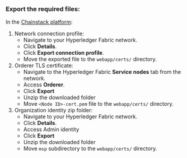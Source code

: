 ### Export the required files:

In the [Chainstack platform](https://console.chainstack.com/):

1. Network connection profile:
    - Navigate to your Hyperledger Fabric network.
    - Click **Details**.
    - Click **Export connection profile**.
    - Move the exported file to the `webapp/certs/` directory.
1. Orderer TLS certificate:
    - Navigate to the Hyperledger Fabric **Service nodes** tab from the network.
    - Access **Orderer**.
    - Click **Export**
    - Unzip the downloaded folder
    - Move `<Node ID>-cert.pem` file to the `webapp/certs/` directory.
1. Organization identity zip folder:
    - Navigate to your Hyperledger Fabric network.
    - Click **Details**.
    - Access Admin identity
    - Click **Export**
    - Unzip the downloaded folder
    - Move `msp` subdirectory to the `webapp/certs/` directory.
